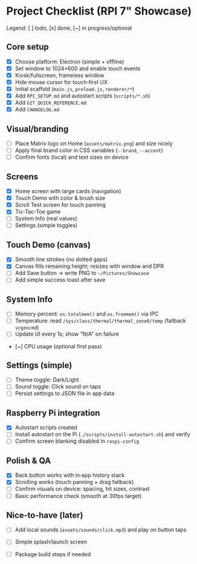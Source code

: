 Project Checklist (RPI 7" Showcase)
===================================

Legend: [ ] todo, [x] done, [~] in progress/optional

Core setup
----------
- [x] Choose platform: Electron (simple + offline)
- [x] Set window to 1024×600 and enable touch events
- [x] Kiosk/fullscreen, frameless window
- [x] Hide mouse cursor for touch‑first UX
- [x] Initial scaffold (`main.js`, `preload.js`, `renderer/*`)
- [x] Add `RPI_SETUP.md` and autostart scripts (`scripts/*.sh`)
- [x] Add `GIT_QUICK_REFERENCE.md`
- [x] Add `CHANGELOG.md`

Visual/branding
---------------
- [ ] Place Matrix logo on Home (`assets/matrix.png`) and size nicely
- [ ] Apply final brand color in CSS variables (`--brand`, `--accent`)
- [ ] Confirm fonts (local) and text sizes on device

Screens
-------
- [x] Home screen with large cards (navigation)
- [x] Touch Demo with color & brush size
- [x] Scroll Test screen for touch panning
- [x] Tic‑Tac‑Toe game
- [ ] System Info (real values)
- [ ] Settings (simple toggles)

Touch Demo (canvas)
-------------------
- [x] Smooth line strokes (no dotted gaps)
- [x] Canvas fills remaining height; resizes with window and DPR
- [ ] Add Save button → write PNG to `~/Pictures/Showcase`
- [ ] Add simple success toast after save

System Info
-----------
- [ ] Memory percent: `os.totalmem()` and `os.freemem()` via IPC
- [ ] Temperature: read `/sys/class/thermal/thermal_zone0/temp` (fallback `vcgencmd`)
- [ ] Update UI every 1s; show "N/A" on failure
- [~] CPU usage (optional first pass)

Settings (simple)
-----------------
- [ ] Theme toggle: Dark/Light
- [ ] Sound toggle: Click sound on taps
- [ ] Persist settings to JSON file in app data

Raspberry Pi integration
------------------------
- [x] Autostart scripts created
- [ ] Install autostart on the Pi (`./scripts/install-autostart.sh`) and verify
- [ ] Confirm screen blanking disabled in `raspi-config`

Polish & QA
-----------
- [x] Back button works with in‑app history stack
- [x] Scrolling works (touch panning + drag fallback)
- [ ] Confirm visuals on device: spacing, hit sizes, contrast
- [ ] Basic performance check (smooth at 30fps target)

Nice‑to‑have (later)
--------------------
- [ ] Add local sounds (`assets/sounds/click.mp3`) and play on button taps
- [ ] Simple splash/launch screen
- [ ] Package build steps if needed


